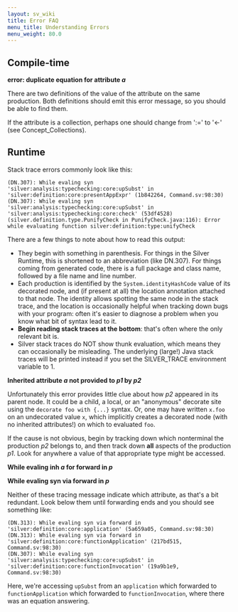 ```yaml
---
layout: sv_wiki
title: Error FAQ
menu_title: Understanding Errors
menu_weight: 80.0
---
```


## Compile-time

**error: duplicate equation for attribute _a_**

There are two definitions of the value of the attribute on the same production. Both definitions should emit this error message, so you should be able to find them.

If the attribute is a collection, perhaps one should change from ':=' to '<-' (see Concept\_Collections).

## Runtime

Stack trace errors commonly look like this:

```
(DN.307): While evaling syn 'silver:analysis:typechecking:core:upSubst' in 'silver:definition:core:presentAppExpr' (1b842264, Command.sv:98:30)
(DN.307): While evaling syn 'silver:analysis:typechecking:core:upSubst' in 'silver:analysis:typechecking:core:check' (53df4528)
(silver.definition.type.PunifyCheck in PunifyCheck.java:116): Error while evaluating function silver:definition:type:unifyCheck
```

There are a few things to note about how to read this output:

  * They begin with something in parenthesis. For things in the Silver Runtime, this is shortened to an abbreviation (like DN.307). For things coming from generated code, there is a full package and class name, followed by a file name and line number.
  * Each production is identified by the `System.identityHashCode` value of its decorated node, and (if present at all) the location annotation attached to that node. The identity allows spotting the same node in the stack trace, and the location is occasionally helpful when tracking down bugs with your program: often it's easier to diagnose a problem when you know what bit of syntax lead to it.
  * **Begin reading stack traces at the bottom**: that's often where the only relevant bit is.
  * Silver stack traces do NOT show thunk evaluation, which means they can occasionally be misleading. The underlying (large!) Java stack traces will be printed instead if you set the SILVER\_TRACE environment variable to 1.

**Inherited attribute _a_ not provided to _p1_ by _p2_**

Unfortunately this error provides little clue about how _p2_ appeared in its parent node. It could be a child, a local, or an "anonymous" decorate site using the `decorate foo with {...}` syntax. Or, one may have written `x.foo` on an undecorated value `x`, which implicitly creates a decorated node (with no inherited attributes!) on which to evaluated `foo`.

If the cause is not obvious, begin by tracking down which nonterminal the production _p2_ belongs to, and then track down **all** aspects of the production _p1_. Look for anywhere a value of that appropriate type might be accessed.

**While evaling inh _a_ for forward in _p_**

**While evaling syn via forward in _p_**

Neither of these tracing message indicate which attribute, as that's a bit redundant. Look below them until forwarding ends and you should see something like:

```
(DN.313): While evaling syn via forward in 'silver:definition:core:application' (5a659a05, Command.sv:98:30)
(DN.313): While evaling syn via forward in 'silver:definition:core:functionApplication' (217bd515, Command.sv:98:30)
(DN.307): While evaling syn 'silver:analysis:typechecking:core:upSubst' in 'silver:definition:core:functionInvocation' (19a9b1e9, Command.sv:98:30)
```

Here, we're accessing `upSubst` from an `application` which forwarded to `functionApplication` which forwarded to `functionInvocation`, where there was an equation answering.

